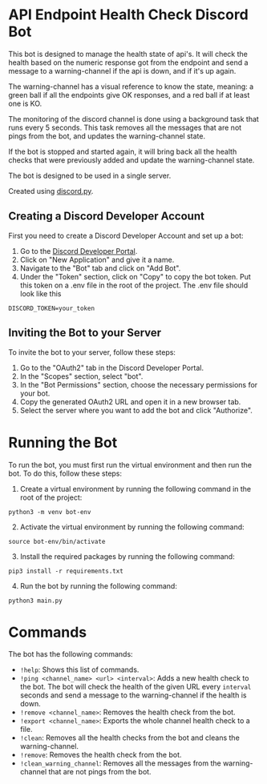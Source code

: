 # API Endpoint Health Check Discord Bot

This bot is designed to manage the health state of api's. It will check the health based on the numeric response got from the endpoint and send a message to a warning-channel if the api is down, and if it's up again.

The warning-channel has a visual reference to know the state, meaning:
a green ball if all the endpoints give OK responses, and a red ball if at least one is KO.

The monitoring of the discord channel is done using a background task that runs every 5 seconds. This task removes all the messages that are not pings from the bot, and updates the warning-channel state.

If the bot is stopped and started again, it will bring back all the health checks that were previously added and update the warning-channel state.

The bot is designed to be used in a single server.

Created using [discord.py](https://github.com/Rapptz/discord.py).

## Creating a Discord Developer Account

First you need to create a Discord Developer Account and set up a bot:

1. Go to the [Discord Developer Portal](https://discord.com/developers/applications).
2. Click on "New Application" and give it a name.
3. Navigate to the "Bot" tab and click on "Add Bot".
4. Under the "Token" section, click on "Copy" to copy the bot token. Put this token on a .env file in the root of the project. The .env file should look like this
```
DISCORD_TOKEN=your_token
```

## Inviting the Bot to your Server

To invite the bot to your server, follow these steps:

1. Go to the "OAuth2" tab in the Discord Developer Portal.
2. In the "Scopes" section, select "bot".
3. In the "Bot Permissions" section, choose the necessary permissions for your bot.
4. Copy the generated OAuth2 URL and open it in a new browser tab.
5. Select the server where you want to add the bot and click "Authorize".

# Running the Bot

To run the bot, you must first run the virtual environment and then run the bot. To do this, follow these steps:

1. Create a virtual environment by running the following command in the root of the project:
```
python3 -m venv bot-env
```
2. Activate the virtual environment by running the following command:
```
source bot-env/bin/activate
```
3. Install the required packages by running the following command:
```
pip3 install -r requirements.txt
```
4. Run the bot by running the following command:
```
python3 main.py
```

# Commands

The bot has the following commands:

- `!help`: Shows this list of commands.
- `!ping <channel_name> <url> <interval>`: Adds a new health check to the bot. The bot will check the health of the given URL every `interval` seconds and send a message to the warning-channel if the health is down.
- `!remove <channel_name>`: Removes the health check from the bot.
- `!export <channel_name>`: Exports the whole channel health check to a file.
- `!clean`: Removes all the health checks from the bot and cleans the warning-channel.
- `!remove`: Removes the health check from the bot.
- `!clean_warning_channel`: Removes all the messages from the warning-channel that are not pings from the bot.
